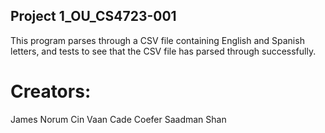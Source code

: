 ## Project 1_OU_CS4723-001
This program parses through a CSV file containing English and Spanish letters, and tests to see that the CSV file has parsed through successfully.

# Creators:
James Norum
Cin Vaan
Cade Coefer
Saadman Shan


